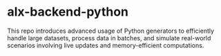 # alx-backend-python
This repo introduces advanced usage of Python generators to efficiently handle large datasets, process data in batches, and simulate real-world scenarios involving live updates and memory-efficient computations. 
